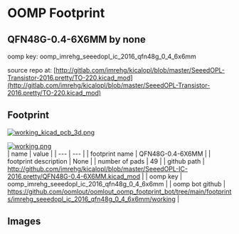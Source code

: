 # OOMP Footprint  
## QFN48G-0.4-6X6MM  by none  
  
oomp key: oomp_imrehg_seeedopl_ic_2016_qfn48g_0_4_6x6mm  
  
source repo at: [http://gitlab.com/imrehg/kicalopl/blob/master/SeeedOPL-Transistor-2016.pretty/TO-220.kicad_mod](http://gitlab.com/imrehg/kicalopl/blob/master/SeeedOPL-Transistor-2016.pretty/TO-220.kicad_mod)  
## Footprint  
  
[![working_kicad_pcb_3d.png](working_kicad_pcb_3d_600.png)](working_kicad_pcb_3d.png)  
  
[![working.png](working_600.png)](working.png)  
| name | value | 
| --- | --- | 
| footprint name | QFN48G-0.4-6X6MM | 
| footprint description | None | 
| number of pads | 49 | 
| github path | http://github.com/imrehg/kicalopl/blob/master/SeeedOPL-IC-2016.pretty/QFN48G-0.4-6X6MM.kicad_mod | 
| oomp key | oomp_imrehg_seeedopl_ic_2016_qfn48g_0_4_6x6mm | 
| oomp bot github | https://github.com/oomlout/oomlout_oomp_footprint_bot/tree/main/footprints/imrehg_seeedopl_ic_2016_qfn48g_0_4_6x6mm/working | 
## Images  

